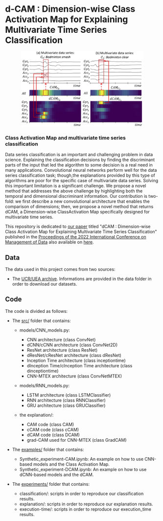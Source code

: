 # d-CAM : Dimension-wise Class Activation Map for Explaining Multivariate Time Series Classification #

<p align="center">
<img src="ressources/intro_figure.png" alt="drawing" width="400"/>
</p>

### Class Activation Map and multivariate time series classification ###

Data series classification is an important and challenging problem in data science. Explaining the classification decisions by finding the discriminant parts of the input that led the algorithm to some decision is a real need in many applications. Convolutional neural networks perform well for the data series classification task; though,the explanations provided by this type of algorithms are poor for the specific case of multivariate data series. Solving this important limitation is a significant challenge. We propose a novel method that addresses the above challenge by highlighting both the temporal and dimensional discriminant information. Our contribution is two-fold: we first describe a new convolutional architecture that enables the comparison of dimensions; then, we propose a novel method that returns dCAM, a Dimension-wise ClassActivation Map specifically designed for multivariate time series. 

This repository is dedicated to [our paper](https://dl.acm.org/doi/abs/10.1145/3514221.3526183) titled "dCAM : Dimension-wise Class Activation Map for Explaining Multivariate Time Series Classification" published in the [Proceedings of the 2022 International Conference on Management of Data](https://dl.acm.org/doi/proceedings/10.1145/3514221) also available on [here](https://www.researchgate.net/publication/361416963_dCAM_Dimension-wise_Class_Activation_Map_for_Explaining_Multivariate_Data_Series_Classification).

## Data 
The data used in this project comes from two sources: 
- The [UCR/UEA archive](http://timeseriesclassification.com/TSC.zip). Informations are provided in the data folder in order to download our datasets.

## Code 
The code is divided as follows: 
- The [src/](https://github.com/boniolp/dCAM/tree/main/src) folder that contains:
  - models/CNN_models.py:
    - CNN architecture (class ConvNet)
    - dCNN/cCNN architecture (class ConvNet2D)
    - ResNet architecture (class ResNet)
    - dResNet/cResNet architecture (class dResNet)
    - Inception Time architecture (class inceptiontime)
    - dInception Time/cInception Time architecture (class dinceptiontime)
    - CNN-MTEX architecture (class ConvNetMTEX)
  - models/RNN_models.py:
    - LSTM architecture (class LSTMClassifier)
    - RNN architecture (class RNNClassifier)
    - GRU architecture (class GRUClassifier)

  - the explanation/:
    - CAM code (class CAM)
    - cCAM code (class cCAM)
    - dCAM code (class DCAM)
    - grad-CAM used for CNN-MTEX (class GradCAM)

- The [examples/](https://github.com/boniolp/dCAM/tree/main/examples) folder that contains:
  - Synthetic_experiment-CAM.ipynb: An example on how to use CNN-based models and the Class Activation Map.
  - Synthetic_experiment-DCAM.ipynb: An example on how to use dCNN-based models and the dCAM.

- The [experiments/](https://github.com/boniolp/dCAM/tree/main/experiments) folder that contains:
  - classification/: scripts in order to reproduce our classification results.
  - explanation/: scripts in order to reproduce our explanation results.
  - execution-time/: scripts in order to reproduce our execution_time results.


